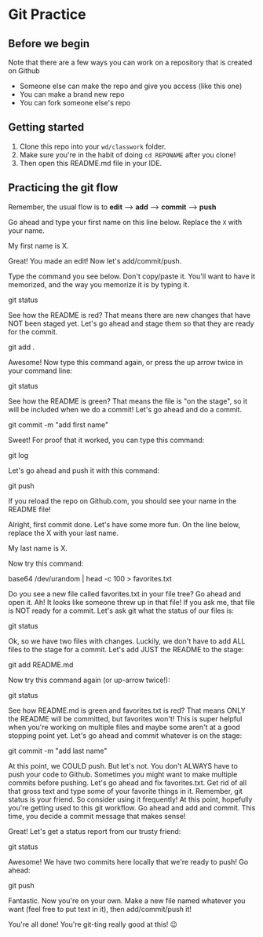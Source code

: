 # Git Practice

## Before we begin

Note that there are a few ways you can work on a repository that is created on Github
* Someone else can make the repo and give you access (like this one)
* You can make a brand new repo
* You can fork someone else's repo

## Getting started

1. Clone this repo into your `wd/classwork` folder.
2. Make sure you're in the habit of doing `cd REPONAME` after you clone!
3. Then open this README.md file in your IDE.

## Practicing the git flow

Remember, the usual flow is to **edit** --> **add** --> **commit** --> **push**

Go ahead and type your first name on this line below. Replace the `X` with your name.

My first name is X.

Great! You made an edit! Now let's add/commit/push.

Type the command you see below. Don't copy/paste it. 
You'll want to have it memorized, and the way you memorize it is by typing it.

git status

See how the README is red? That means there are new changes that have NOT been staged yet. 
Let's go ahead and stage them so that they are ready for the commit.

git add .

Awesome! Now type this command again, or press the up arrow twice in your command line:

git status

See how the README is green? That means the file is "on the stage", so it will be included when we do a commit!
Let's go ahead and do a commit.

git commit -m "add first name"

Sweet! For proof that it worked, you can type this command:

git log

Let's go ahead and push it with this command:

git push

If you reload the repo on Github.com, you should see your name in the README file!

Alright, first commit done. Let's have some more fun. 
On the line below, replace the X with your last name.

My last name is X.

Now try this command:

base64 /dev/urandom | head -c 100 > favorites.txt

Do you see a new file called favorites.txt in your file tree? Go ahead and open it. 
Ah! It looks like someone threw up in that file! If you ask me, that file is NOT ready for a commit. 
Let's ask git what the status of our files is:

git status

Ok, so we have two files with changes. Luckily, we don't have to add ALL files to the stage for a commit.
Let's add JUST the README to the stage:

git add README.md

Now try this command again (or up-arrow twice!):

git status

See how README.md is green and favorites.txt is red? That means ONLY the README will be committed, but favorites won't! 
This is super helpful when you're working on multiple files and maybe some aren't at a good stopping point yet. 
Let's go ahead and commit whatever is on the stage:

git commit -m "add last name"

At this point, we COULD push. But let's not. You don't ALWAYS have to push your code to Github. 
Sometimes you might want to make multiple commits before pushing. 
Let's go ahead and fix favorites.txt. Get rid of all that gross text and type some of your favorite things in it. 
Remember, git status is your friend. So consider using it frequently!
At this point, hopefully you're getting used to this git workflow. 
Go ahead and add and commit. This time, you decide a commit message that makes sense!

Great! Let's get a status report from our trusty friend:

git status

Awesome! We have two commits here locally that we're ready to push! Go ahead:

git push

Fantastic. Now you're on your own. 
Make a new file named whatever you want (feel free to put text in it), then add/commit/push it!

You're all done! You're git-ting really good at this! 😉
